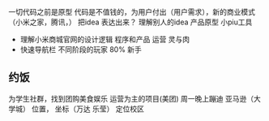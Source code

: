一切代码之前是原型 代码是不值钱的，为用户付出（用户需求），新的商业模式（小米之家，腾讯，）
把idea 表达出来？ 理解别人的idea 产品原型 小piu工具

- 理解小米商城官网的设计逻辑
  程序和产品 运营  灵与肉
- 快速导航栏 不同阶段的玩家 
  80% 新手 

## 约饭
 为学生社群，找到团购美食娱乐
 运营为主的项目(美团)
 周一晚上蹦迪 亚马逊（大学城）
 位置， 坐标（万达 乐莹）
 定位校区  
 
